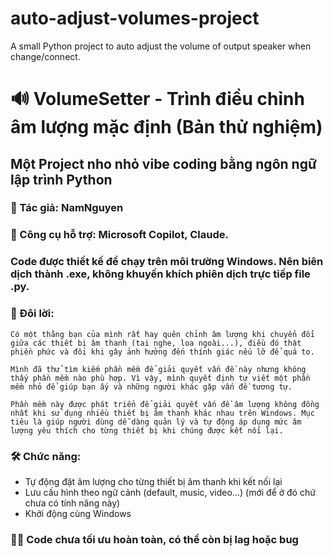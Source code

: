 # auto-adjust-volumes-project
A small Python project to auto adjust the volume of output speaker when change/connect.

# 🔊 VolumeSetter - Trình điều chỉnh âm lượng mặc định (Bản thử nghiệm)
## Một Project nho nhỏ vibe coding bằng ngôn ngữ lập trình Python
### 📌 Tác giả: NamNguyen
### 🤖 Công cụ hỗ trợ: Microsoft Copilot, Claude.
### Code được thiết kế để chạy trên môi trường Windows. Nên biên dịch thành .exe, không khuyến khích phiên dịch trực tiếp file .py.

### 💬 Đôi lời:

    Có một thằng bạn của mình rất hay quên chỉnh âm lượng khi chuyển đổi giữa các thiết bị âm thanh (tai nghe, loa ngoài...), điều đó thật phiền phức và đôi khi gây ảnh hưởng đến thính giác nếu lỡ để quá to.

    Mình đã thử tìm kiếm phần mềm để giải quyết vấn đề này nhưng không thấy phần mềm nào phù hợp. Vì vậy, mình quyết định tự viết một phần mềm nhỏ để giúp bạn ấy và những người khác gặp vấn đề tương tự.

    Phần mềm này được phát triển để giải quyết vấn đề âm lượng không đồng nhất khi sử dụng nhiều thiết bị âm thanh khác nhau trên Windows. Mục tiêu là giúp người dùng dễ dàng quản lý và tự động áp dụng mức âm lượng yêu thích cho từng thiết bị khi chúng được kết nối lại.


### 🛠️ Chức năng:
- Tự động đặt âm lượng cho từng thiết bị âm thanh khi kết nối lại
- Lưu cấu hình theo ngữ cảnh (default, music, video...) (mới để ở đó chứ chưa có tính năng này)
- Khởi động cùng Windows

### 🧰📍 Code chưa tối ưu hoàn toàn, có thể còn bị lag hoặc bug